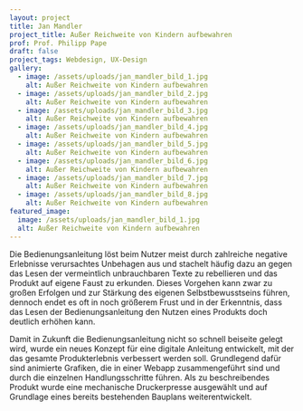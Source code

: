 ```yaml
---
layout: project
title: Jan Mandler
project_title: Außer Reichweite von Kindern aufbewahren
prof: Prof. Philipp Pape
draft: false
project_tags: Webdesign, UX-Design
gallery:
  - image: /assets/uploads/jan_mandler_bild_1.jpg
    alt: Außer Reichweite von Kindern aufbewahren
  - image: /assets/uploads/jan_mandler_bild_2.jpg
    alt: Außer Reichweite von Kindern aufbewahren
  - image: /assets/uploads/jan_mandler_bild_3.jpg
    alt: Außer Reichweite von Kindern aufbewahren
  - image: /assets/uploads/jan_mandler_bild_4.jpg
    alt: Außer Reichweite von Kindern aufbewahren
  - image: /assets/uploads/jan_mandler_bild_5.jpg
    alt: Außer Reichweite von Kindern aufbewahren
  - image: /assets/uploads/jan_mandler_bild_6.jpg
    alt: Außer Reichweite von Kindern aufbewahren
  - image: /assets/uploads/jan_mandler_bild_7.jpg
    alt: Außer Reichweite von Kindern aufbewahren
  - image: /assets/uploads/jan_mandler_bild_8.jpg
    alt: Außer Reichweite von Kindern aufbewahren
featured_image:
  image: /assets/uploads/jan_mandler_bild_1.jpg
  alt: Außer Reichweite von Kindern aufbewahren
---
```

Die Bedienungsanleitung löst beim Nutzer meist durch zahlreiche negative Erlebnisse verursachtes Unbehagen aus und stachelt häufig dazu an gegen das Lesen der vermeintlich unbrauchbaren Texte zu rebellieren und das Produkt auf eigene Faust zu erkunden. Dieses Vorgehen kann zwar zu großen Erfolgen und zur Stärkung des eigenen Selbstbewusstseins führen, dennoch endet es oft in noch größerem Frust und in der Erkenntnis, dass das Lesen der Bedienungsanleitung den Nutzen eines Produkts doch deutlich erhöhen kann.

Damit in Zukunft die Bedienungsanleitung nicht so schnell beiseite gelegt wird, wurde ein neues Konzept für eine digitale Anleitung entwickelt, mit der das gesamte Produkterlebnis verbessert werden soll. Grundlegend dafür sind animierte Grafiken, die in einer Webapp zusammengeführt sind und durch die einzelnen Handlungsschritte führen. Als zu beschreibendes Produkt wurde eine mechanische Druckerpresse ausgewählt und auf Grundlage eines bereits bestehenden Bauplans weiterentwickelt.
